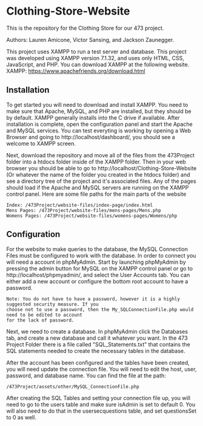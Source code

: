 # Clothing-Store-Website
This is the repository for the Clothing Store for our 473 project.

Authors: Lauren Amicone, Victor Sansing, and Jackson Zaunegger. 

This project uses XAMPP to run a test server and database. This project was developed using XAMPP version 7.1.32, and uses only HTML, CSS, JavaScript, and PHP. You can download XAMPP at the following website. 
    XAMPP: https://www.apachefriends.org/download.html

## Installation

To get started you will need to download and install XAMPP. You need to make sure that Apache, MySQL, and PHP are installed, but they should be by default. XAMPP generally installs into the C drive if available. After installation is complete, open the configuration panel and start the Apache and MySQL services. You can test everyting is working by opening a Web Browser and going to http://localhost/dashboard/, you should see a welcome to XAMPP screen. 

Next, download the repository and move all of the files from the 473Project folder into a htdocs folder inside of the XAMPP folder. Then in your web browser you should be able to go to http://localhost/Clothing-Store-Website (Or whatever the name of the folder you created in the htdocs folder) and see a directory tree of the project and it's associated files. Any of the pages should load if the Apache and MySQL servers are running on the XAMPP control panel. Here are some file paths for the main parts of the website

    Index: /473Project/website-files/index-page/index.html
    Mens Pages: /473Project/website-files/mens-pages/Mens.php
    Womens Pages: /473Project/website-files/womens-pages/Womens/php

## Configuration

For the website to make queries to the database, the MySQL Connection Files must be configured to work with the database. In order to connect you will need a account in phpMyAdmin. Start by launching phpMyAdmin by pressing the admin button for MySQL on the XAMPP control panel or go to http://localhost/phpmyadmin/, and select the User Accounts tab. You can either add a new account or configure the bottom root account to have a password. 
    
    Note: You do not have to have a password, however it is a highly suggested security measure. If you     
    choose not to use a password, then the My_SQLConnectionFile.php would need to be edited to account
    for the lack of password. 

Next, we need to create a database. In phpMyAdmin click the Databases tab, and create a new database and call it whatever you want. In the 473 Project Folder there is a file called "SQL_Statements.txt" that contains the SQL statements needed to create the necessary tables in the database. 

After the account has been configured and the tables have been created, you will need update the connection file. You will need to edit the host, user, password, and database name. You can find the file at the path: 

    /473Project/assets/other/MySQL_ConnectionFile.php
    
After creating the SQL Tables and setting your connection file up, you will need to go to the users table and make sure isAdmin is set to default 0. You will also need to do that in the usersecquestions table, and set questionsSet to 0 as well. 
